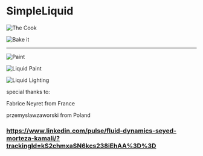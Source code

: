 # SimpleLiquid

![The Cook](https://i.stack.imgur.com/BfZbz.gif)

![Bake it](https://i.stack.imgur.com/ZA7M1.gif)


_________

 ![Paint]( https://i.stack.imgur.com/ZVhr8.gif)

  ![Liquid Paint](https://i.stack.imgur.com/v9x18.gif)

  ![Liquid Lighting](https://i.stack.imgur.com/3mM4V.gif)
  
  
  special thanks to:
  
  Fabrice Neyret from France
  
  przemyslawzaworski from Poland
  
  
  ### https://www.linkedin.com/pulse/fluid-dynamics-seyed-morteza-kamali/?trackingId=kS2chmxaSN6kcs238iEhAA%3D%3D
